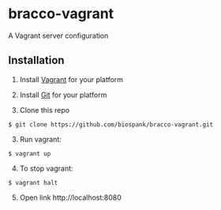 # bracco-vagrant

A Vagrant server configuration

## Installation

1. Install [Vagrant](https://www.vagrantup.com/) for your platform

2. Install [Git](https://git-scm.com/downloads) for your platform

3. Clone this repo

  ```
  $ git clone https://github.com/biospank/bracco-vagrant.git
  ```

3. Run vagrant:

  ```shell
  $ vagrant up
  ```

4. To stop vagrant:

  ```shell
  $ vagrant halt
  ```
5. Open link http://localhost:8080
